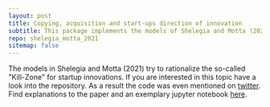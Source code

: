 ```yaml
---
layout: post
title: Copying, acquisition and start-ups direction of innovation
subtitle: This package implements the models of Shelegia and Motta (2021).
repo: shelegia_motta_2021
sitemap: false
---
```


The models in Shelegia and Motta (2021) try to rationalize the so-called "Kill-Zone" for startup innovations. If you are interested in this topic have a look into the repository.
As a result the code was even mentioned on [twitter](https://twitter.com/IgorLetina/status/1470103044645953539). Find explanations to the paper and an exemplary jupyter notebook [here](https://manuelbieri.github.io/shelegia_motta_2021/demo.html).
